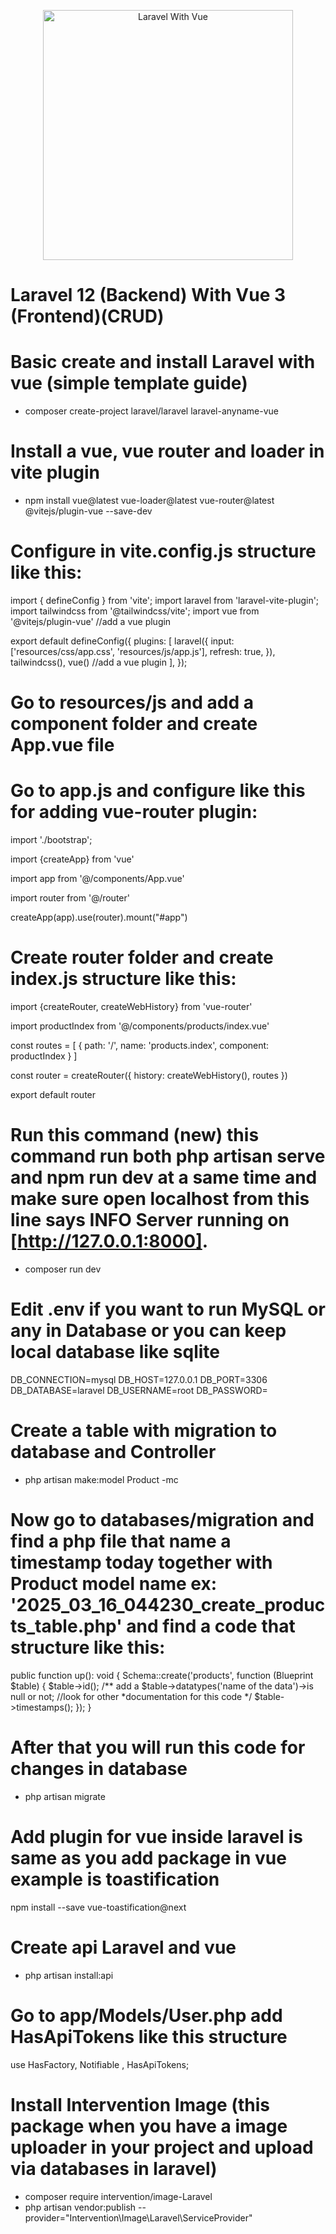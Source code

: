 <p align="center"><a href="https://laravel.com" target="_blank"><img src="https://res.cloudinary.com/benjamincrozat-com/image/fetch/c_scale,f_webp,q_auto,w_1200/https://life-long-bunny.fra1.digitaloceanspaces.com/media-library/production/194/LpHvHmvUKRwWojXHVS9uThtKeNLqWv-metabGFyYXZlbC12dWUuanBn-.jpg" width="400" alt="Laravel With Vue"></a></p>

# Laravel 12 (Backend) With Vue 3 (Frontend)(CRUD)

# Basic create and install Laravel with vue (simple template guide)
- composer create-project laravel/laravel laravel-anyname-vue

# Install a vue, vue router and loader in vite plugin
- npm install vue@latest vue-loader@latest vue-router@latest @vitejs/plugin-vue --save-dev

# Configure in vite.config.js structure like this:
import { defineConfig } from 'vite';
import laravel from 'laravel-vite-plugin';
import tailwindcss from '@tailwindcss/vite';
import vue from '@vitejs/plugin-vue' //add a vue plugin

export default defineConfig({
    plugins: [
        laravel({
            input: ['resources/css/app.css', 'resources/js/app.js'],
            refresh: true,
        }),
        tailwindcss(),
        vue() //add a vue plugin
    ],
});

# Go to resources/js and add a component folder and create App.vue file

# Go to app.js and configure like this for adding vue-router plugin:

import './bootstrap';

import {createApp} from 'vue'

import app from '@/components/App.vue'

import router from '@/router'

createApp(app).use(router).mount("#app")


# Create router folder and create index.js structure like this:

import {createRouter, createWebHistory} from 'vue-router'

import productIndex from '@/components/products/index.vue'

const routes = [
    {
        path: '/',
        name: 'products.index',
        component: productIndex
    }
]

const router = createRouter({
    history: createWebHistory(),
    routes
})

export default router


# Run this command (new) this command run both php artisan serve and npm run dev at a same time and make sure open localhost from this line says  INFO  Server running on [http://127.0.0.1:8000].

- composer run dev

# Edit .env if you want to run MySQL or any in Database or you can keep local database like sqlite
DB_CONNECTION=mysql
DB_HOST=127.0.0.1
DB_PORT=3306
DB_DATABASE=laravel
DB_USERNAME=root
DB_PASSWORD=

# Create a table with migration to database and Controller
- php artisan make:model Product -mc

# Now go to databases/migration and find a php file that name a timestamp today together with Product model name ex: '2025_03_16_044230_create_products_table.php' and find a code that structure like this:

 public function up(): void
    {
        Schema::create('products', function (Blueprint $table) {
            $table->id();
		/** add a $table->datatypes('name of the data')->is null or not; //look for other 		*documentation for this code
		*/
            $table->timestamps();
        });
    }

# After that you will run this code for changes in database
- php artisan migrate

# Add plugin for vue inside laravel is same as you add package in vue example is toastification
npm install --save vue-toastification@next


# Create api Laravel and vue
- php artisan install:api

# Go to app/Models/User.php add HasApiTokens like this structure

 use HasFactory, Notifiable , HasApiTokens;

# Install Intervention Image (this package when you have a image uploader in your project and upload via databases in laravel)
- composer require intervention/image-Laravel
- php artisan vendor:publish --provider="Intervention\Image\Laravel\ServiceProvider"



